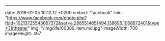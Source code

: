 ---
date: 2018-01-05 10:12:12 +0200
embed: "facebook"
link: "https://www.facebook.com/photo.php?fbid=10213725543667372&set=a.2885514651494.138695.1068972401&type=3&theater"
img: "/img/life/00389_item.md.jpg"
imageWidth: 700
imageHeight: 467
